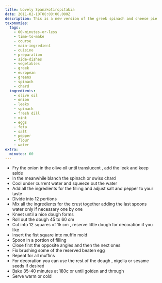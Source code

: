 ```yaml
---
title: Lovely Spanakotiropitakia
date: 2011-02-10T00:00:00.000Z
description: This is a new version of the greek spinach and cheese pie.
taxonomies:
  tags:
    - 60-minutes-or-less
    - time-to-make
    - course
    - main-ingredient
    - cuisine
    - preparation
    - side-dishes
    - vegetables
    - greek
    - european
    - greens
    - spinach
    - chard
  ingredients:
    - olive oil
    - onion
    - leeks
    - spinach
    - fresh dill
    - mint
    - eggs
    - feta
    - salt
    - pepper
    - flour
    - water
extra:
  minutes: 60
---
```

 - Fry the onion in the olive oil until translucent , add the leek and keep aside
 - In the meanwhile blanch the spinach or swiss chard
 - Cool under current water and squeeze out the water
 - Add all the ingredients for the filling and adjust salt and pepper to your taste
 - Divide into 12 portions
 - Mix all the ingredients for the crust together adding the last spoons water only if necessary one by one
 - Kneet until a nice dough forms
 - Roll out the dough 45 to 60 cm
 - Cut into 12 squares of 15 cm , reserve little dough for decoration if you like
 - Insert the fist square into muffin mold
 - Spoon in a portion of filling
 - Close first the opposite angles and then the next ones
 - Fix brushing some of the reserved beaten egg
 - Repeat for all muffins
 - For decoration you can use the rest of the dough , nigella or sesame seeds if desired
 - Bake 35-40 minutes at 180c or until golden and through
 - Serve warm or cold
